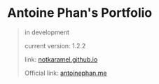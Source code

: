 # Antoine Phan's Portfolio
> in development
> 
> current version: 1.2.2
> 
> link: [notkaramel.github.io](https://notkaramel.github.io)
>
> Official link: [antoinephan.me](https://antoinephan.me)

